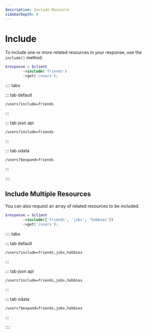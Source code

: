 ```yaml
---
description: Include Resource
sidebarDepth: 0
---
```


# Include

To include one or more related resources in your response, use the `include()` method.

```php
$response = $client
        ->include('friends')
        ->get('/users');
```

:::: tabs
 
::: tab default
```http
/users?include=friends
```
:::

::: tab json api
```http
/users?include=friends
```
:::
 
::: tab odata
```http
/users?$expand=friends
```
:::

::::

## Include Multiple Resources

You can also request an array of related resources to be included.

```php
$response = $client
        ->include(['friends', 'jobs', 'hobbies'])
        ->get('/users');
```

:::: tabs
 
::: tab default
```http
/users?include=friends,jobs,hobbies
```
:::

::: tab json api
```http
/users?include=friends,jobs,hobbies
```
:::
 
::: tab odata
```http
/users?$expand=friends,jobs,hobbies
```
:::

::::

